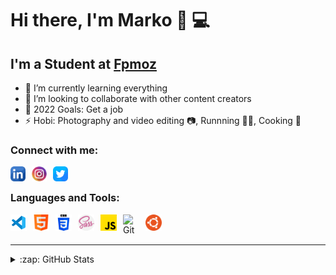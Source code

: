 # Hi there, I'm Marko 🤙 💻

## I'm a Student at [Fpmoz][fakultet]

- 🌱 I’m currently learning everything 
- 👯 I’m looking to collaborate with other content creators
- 🥅 2022 Goals: Get a job 
- ⚡ Hobi: Photography and video editing 📷, Runnning 🏃‍♂️, Cooking 🍣


### Connect with me:

[<img align="left" alt="Linkedin" width="24px" src="./img/linkedin.png" style="padding-right:10px;" />][linkedin]
[<img align="left" alt="Instagram" width="24px" src="./img/instagram.png" style="padding-right:10px;" />][instagram]
[<img align="left" alt="Twitter" width="24px" src="./img/twitter.png" style="padding-right:10px;" />][twitter]

</br>


### Languages and Tools:

<img align="left" alt="Visual Studio Code" width="26px" src="./img/vscode.png" style="padding-right:10px;" />
<img align="left" alt="HTML5" width="26px" src="./img/html.png" style="padding-right:10px;" />
<img align="left" alt="CSS3" width="26px" src="./img/css-3.png" style="padding-right:10px;" />
<img align="left" alt="Sass" width="26px" src="./img/sass.png" style="padding-right:10px;" />
<img align="left" alt="JavaScript" width="26px" src="./img/js.png" style="padding-right:10px;" />
<img align="left" alt="Git" width="26px" src="./img/git-48.png" style="padding-right:10px;" />
<img align="left" alt="Ubuntu" width="26px" src="./img/ubuntu.png" />


<br />
<br />

***

<details>

  <summary>:zap: GitHub Stats</summary>

![Anurag's GitHub stats](https://github-readme-stats.vercel.app/api?username=matesic99&show_icons=true&theme=cobalt2)
</details>



[twitter]: https://twitter.com/matesicmarko9
[instagram]: https://instagram.com/mmmatesic
[linkedin]: https://www.linkedin.com/in/marko-mate%C5%A1i%C4%87-12b714217/
[fakultet]: https://www.fpmoz.sum.ba/index.php?lang=hr